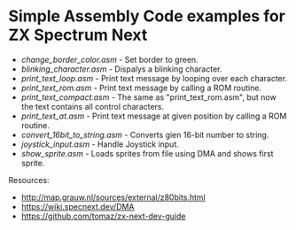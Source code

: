 # Simple Assembly Code examples for ZX Spectrum Next

- *change_border_color.asm* - Set border to green.
- *blinking_character.asm* - Dispalys a blinking character.
- *print_text_loop.asm* - Print text message by looping over each character.
- *print_text_rom.asm* - Print text message by calling a ROM routine.
- *print_text_compact.asm* - The same as "print_text_rom.asm", but now the text contains all control characters.
- *print_text_at.asm* - Print text message at given position by calling a ROM routine.
- *convert_16bit_to_string.asm* - Converts gien 16-bit number to string.
- *joystick_input.asm* - Handle Joystick input.
- *show_sprite.asm* - Loads sprites from file using DMA and shows first sprite.



Resources:
- http://map.grauw.nl/sources/external/z80bits.html
- https://wiki.specnext.dev/DMA
- https://github.com/tomaz/zx-next-dev-guide
